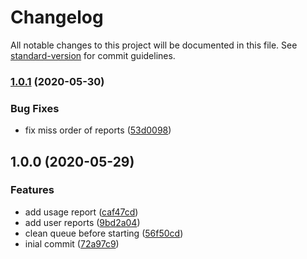 # Changelog

All notable changes to this project will be documented in this file. See [standard-version](https://github.com/conventional-changelog/standard-version) for commit guidelines.

### [1.0.1](https://github.com/trip-a-trip/aux-reporter/compare/v1.0.0...v1.0.1) (2020-05-30)

### Bug Fixes

- fix miss order of reports ([53d0098](https://github.com/trip-a-trip/aux-reporter/commit/53d0098a7ba21e1c72d6d05a6f89e7e14cfd3e21))

## 1.0.0 (2020-05-29)

### Features

- add usage report ([caf47cd](https://github.com/trip-a-trip/aux-reporter/commit/caf47cd31b2550aa664e7386e85bc5a823791b34))
- add user reports ([9bd2a04](https://github.com/trip-a-trip/aux-reporter/commit/9bd2a04d2a18e0f42d313ca58e074fab4207e901))
- clean queue before starting ([56f50cd](https://github.com/trip-a-trip/aux-reporter/commit/56f50cd179ad6f7c008c9201c28af420d172bc9a))
- inial commit ([72a97c9](https://github.com/trip-a-trip/aux-reporter/commit/72a97c954b32fe2d4077e32955d14816c00ef37d))
